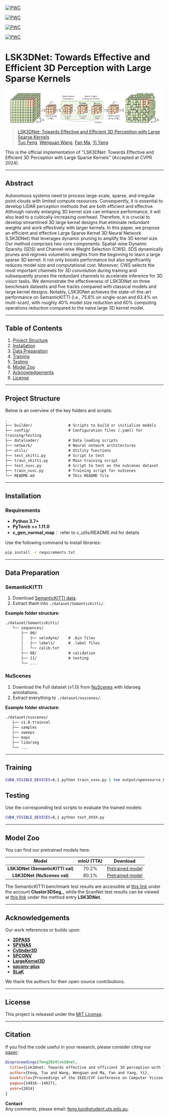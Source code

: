 [![PWC](https://img.shields.io/endpoint.svg?url=https://paperswithcode.com/badge/lsk3dnet-towards-effective-and-efficient-3d/3d-semantic-segmentation-on-semantickitti)](https://paperswithcode.com/sota/3d-semantic-segmentation-on-semantickitti?p=lsk3dnet-towards-effective-and-efficient-3d)

[![PWC](https://img.shields.io/endpoint.svg?url=https://paperswithcode.com/badge/lsk3dnet-towards-effective-and-efficient-3d/lidar-semantic-segmentation-on-nuscenes)](https://paperswithcode.com/sota/lidar-semantic-segmentation-on-nuscenes?p=lsk3dnet-towards-effective-and-efficient-3d)

[![PWC](https://img.shields.io/endpoint.svg?url=https://paperswithcode.com/badge/lsk3dnet-towards-effective-and-efficient-3d/semantic-segmentation-on-scannet)](https://paperswithcode.com/sota/semantic-segmentation-on-scannet?p=lsk3dnet-towards-effective-and-efficient-3d)

[![PWC](https://img.shields.io/endpoint.svg?url=https://paperswithcode.com/badge/lsk3dnet-towards-effective-and-efficient-3d/3d-semantic-segmentation-on-scannet200)](https://paperswithcode.com/sota/3d-semantic-segmentation-on-scannet200?p=lsk3dnet-towards-effective-and-efficient-3d)


# LSK3DNet: Towards Effective and Efficient 3D Perception with Large Sparse Kernels

![](figures/SDS.png)

>[LSK3DNet: Towards Effective and Efficient 3D Perception with Large Sparse Kernels](https://arxiv.org/abs/2403.15173) <br>
>[Tuo Feng](https://orcid.org/0000-0001-5882-3315), [Wenguan Wang](https://sites.google.com/view/wenguanwang), [Fan Ma](https://flowerfan.site/), [Yi Yang](https://scholar.google.com/citations?hl=zh-CN&user=RMSuNFwAAAAJ&view_op=list_works)
>

This is the official implementation of "LSK3DNet: Towards Effective and Efficient 3D Perception with Large Sparse Kernels" (Accepted at CVPR 2024).

---

## Abstract

Autonomous systems need to process large-scale, sparse, and irregular point clouds with limited compute resources. Consequently, it is essential to develop LiDAR perception methods that are both efficient and effective. Although naively enlarging 3D kernel size can enhance performance, it will also lead to a cubically-increasing overhead. Therefore, it is crucial to develop streamlined 3D large kernel designs that eliminate redundant weights and work effectively with larger kernels. In this paper, we propose an efficient and effective Large Sparse Kernel 3D Neural Network (LSK3DNet) that leverages dynamic pruning to amplify the 3D kernel size. Our method comprises two core components: Spatial-wise Dynamic Sparsity (SDS) and Channel-wise Weight Selection (CWS). SDS dynamically prunes and regrows volumetric weights from the beginning to learn a large sparse 3D kernel. It not only boosts performance but also significantly reduces model size and computational cost. Moreover, CWS selects the most important channels for 3D convolution during training and subsequently prunes the redundant channels to accelerate inference for 3D vision tasks. We demonstrate the effectiveness of LSK3DNet on three benchmark datasets and five tracks compared with classical models and large kernel designs. Notably, LSK3DNet achieves the state-of-the-art performance on SemanticKITTI (i.e., 75.6% on single-scan and 63.4% on multi-scan), with roughly 40% model size reduction and 60% computing operations reduction compared to the naive large 3D kernel model.

---

## Table of Contents
1. [Project Structure](#project-structure)
2. [Installation](#installation)
3. [Data Preparation](#data-preparation)
4. [Training](#training)
5. [Testing](#testing)
6. [Model Zoo](#model-zoo)
7. [Acknowledgements](#acknowledgements)
8. [License](#license)

---

## Project Structure

Below is an overview of the key folders and scripts:

```
.
├── builder/                # Scripts to build or initialize models
├── config/                 # Configuration files (.yaml) for training/testing
├── dataloader/             # Data loading scripts
├── network/                # Neural network architectures
├── utils/                  # Utility functions
├── test_skitti.py          # Script to test
├── train_skitti.py         # Main training script
├── test_nusc.py            # Script to test on the nuScenes dataset
├── train_nusc.py           # Training script for nuScenes
└── README.md               # This README file
```

---

## Installation

### Requirements
- **Python 3.7+**  
- **PyTorch >= 1.11.0**  
- **c_gen_normal_map**： refer to c_utils/README.md for details

Use the following command to install libraries:
  ```bash
  pip install -r requirements.txt
  ```

---

## Data Preparation

### SemanticKITTI
1. Download [SemanticKITTI data](http://semantic-kitti.org/dataset.html).  
2. Extract them into `./dataset/SemanticKitti/`.

**Example folder structure**:
```
./dataset/SemanticKitti/
   └── sequences/
       ├── 00/
       │   ├── velodyne/    # .bin files
       │   ├── labels/      # .label files
       │   └── calib.txt
       ├── 08/              # validation
       ├── 11/              # testing
       └── ...
```

### NuScenes
1. Download the Full dataset (v1.0) from [NuScenes](https://www.nuscenes.org/) with lidarseg annotations.  
2. Extract everything to `./dataset/nuscenes/`.

**Example folder structure**:
```
./dataset/nuscenes/
   ├── v1.0-trainval
   ├── samples
   ├── sweeps
   ├── maps
   ├── lidarseg
   └── ...
```

---

## Training

  ```bash
  CUDA_VISIBLE_DEVICES=0,1 python train_xxxx.py | tee output/opensource_ks9_64.txt
  ```

## Testing

Use the corresponding test scripts to evaluate the trained models:

  ```bash
  CUDA_VISIBLE_DEVICES=0,1 python test_XXXX.py
  ```
---

## Model Zoo

You can find our pretrained models here. 

| Model                     | mIoU (TTA) | Download |
|:-------------------------:|:----------:|:------:|
| **LSK3DNet (SemanticKITTI val)**| 70.2%      | [Pretrained model](https://1drv.ms/f/c/51047963251c4cf8/Ep3MBBEiAXtHvWaZT9Q7rH0BUmc9SldarSuCKI3f73cFOA?e=0Kxsat)   |
| **LSK3DNet (NuScenes val)**     | 80.1%      | [Pretrained model](https://1drv.ms/f/c/51047963251c4cf8/Ep3MBBEiAXtHvWaZT9Q7rH0BUmc9SldarSuCKI3f73cFOA?e=0Kxsat)    |

The SemanticKITTI benchmark test results are accessible at [this link](https://codalab.lisn.upsaclay.fr/competitions/6280#results) under the account **Cluster3DSeg_**, while the ScanNet test results can be viewed at [this link](https://kaldir.vc.in.tum.de/scannet_benchmark/semantic_label_3d) under the method entry **LSK3DNet**.

---

## Acknowledgements

Our work references or builds upon:
- [**2DPASS**](https://github.com/yanx27/2DPASS)  
- [**SPVNAS**](https://github.com/mit-han-lab/spvnas)  
- [**Cylinder3D**](https://github.com/xinge008/Cylinder3D)  
- [**SPCONV**](https://github.com/traveller59/spconv)
- [**LargeKernel3D**](https://github.com/dvlab-research/LargeKernel3D)
- [**spconv-plus**](https://github.com/dvlab-research/spconv-plus)
- [**SLaK**](https://github.com/VITA-Group/SLaK)

We thank the authors for their open-source contributions.

---

## License

This project is released under the [MIT License](LICENSE).  

---

## Citation

If you find the code useful in your research, please consider citing our [paper](https://openaccess.thecvf.com/content/CVPR2024/papers/Feng_LSK3DNet_Towards_Effective_and_Efficient_3D_Perception_with_Large_Sparse_CVPR_2024_paper.pdf):

```BibTeX
@inproceedings{feng2024lsk3dnet,
  title={Lsk3dnet: Towards effective and efficient 3d perception with large sparse kernels},
  author={Feng, Tuo and Wang, Wenguan and Ma, Fan and Yang, Yi},
  booktitle={Proceedings of the IEEE/CVF Conference on Computer Vision and Pattern Recognition},
  pages={14916--14927},
  year={2024}
}
```

**Contact**  
Any comments, please email: feng.tuo@student.uts.edu.au. 

